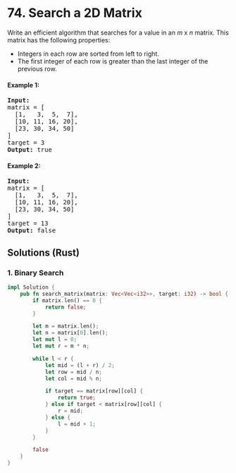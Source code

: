 # 74. Search a 2D Matrix
Write an efficient algorithm that searches for a value in an *m* x *n* matrix. This matrix has the following properties:
* Integers in each row are sorted from left to right.
* The first integer of each row is greater than the last integer of the previous row.

#### Example 1:
<pre>
<strong>Input:</strong>
matrix = [
  [1,   3,  5,  7],
  [10, 11, 16, 20],
  [23, 30, 34, 50]
]
target = 3
<strong>Output:</strong> true
</pre>

#### Example 2:
<pre>
<strong>Input:</strong>
matrix = [
  [1,   3,  5,  7],
  [10, 11, 16, 20],
  [23, 30, 34, 50]
]
target = 13
<strong>Output:</strong> false
</pre>

## Solutions (Rust)

### 1. Binary Search
```Rust
impl Solution {
    pub fn search_matrix(matrix: Vec<Vec<i32>>, target: i32) -> bool {
        if matrix.len() == 0 {
            return false;
        }

        let m = matrix.len();
        let n = matrix[0].len();
        let mut l = 0;
        let mut r = m * n;

        while l < r {
            let mid = (l + r) / 2;
            let row = mid / n;
            let col = mid % n;

            if target == matrix[row][col] {
                return true;
            } else if target < matrix[row][col] {
                r = mid;
            } else {
                l = mid + 1;
            }
        }

        false
    }
}
```
